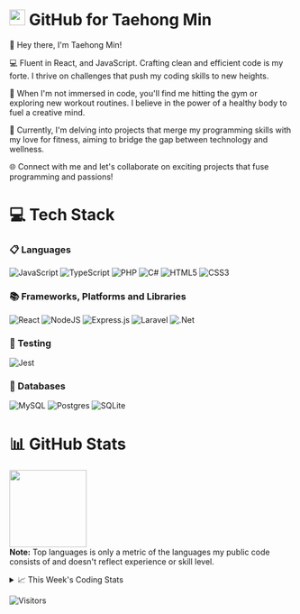 <!--
<h3 align="center">
  Welcome to Taehong Min's profile!
</h3>
-->
# <img src="https://media.giphy.com/media/hvRJCLFzcasrR4ia7z/giphy.gif" width="28"> GitHub for Taehong Min 

👋 Hey there, I'm Taehong Min!

💻 Fluent in React, and JavaScript. Crafting clean and efficient code is my forte. I thrive on challenges that push my coding skills to new heights.

🚀 When I'm not immersed in code, you'll find me hitting the gym or exploring new workout routines. I believe in the power of a healthy body to fuel a creative mind.

🔗 Currently, I'm delving into projects that merge my programming skills with my love for fitness, aiming to bridge the gap between technology and wellness.

🌐 Connect with me and let's collaborate on exciting projects that fuse programming and passions!
<!---
# 🖥️  Projects

| Year | Title                                    | Technologies                           |
|------|------------------------------------------|----------------------------------------|
| 2023 | [How Old Do I Look](https://github.com/devTaehong/how_old_do_I_look) | ![JavaScript](https://img.shields.io/badge/javascript-%23323330.svg?style=for-the-badge&logo=javascript&logoColor=%23F7DF1E) ![React](https://img.shields.io/badge/react-%2320232a.svg?style=for-the-badge&logo=react&logoColor=%2361DAFB) ![NodeJS](https://img.shields.io/badge/node.js-6DA55F?style=for-the-badge&logo=node.js&logoColor=white) ![Express.js](https://img.shields.io/badge/express.js-%23404d59.svg?style=for-the-badge&logo=express&logoColor=%2361DAFB) ![Jest](https://img.shields.io/badge/-jest-%23C21325?style=for-the-badge&logo=jest&logoColor=white) ![Postgres](https://img.shields.io/badge/postgres-%23316192.svg?style=for-the-badge&logo=postgresql&logoColor=white)|
| 2023 | [Catsgram](https://github.com/devTaehong/catsgram) |![PHP](https://img.shields.io/badge/php-%23777BB4.svg?style=for-the-badge&logo=php&logoColor=white) ![Laravel](https://img.shields.io/badge/laravel-%23FF2D20.svg?style=for-the-badge&logo=laravel&logoColor=white) ![React](https://img.shields.io/badge/react-%2320232a.svg?style=for-the-badge&logo=react&logoColor=%2361DAFB) ![TypeScript](https://img.shields.io/badge/typescript-%23007ACC.svg?style=for-the-badge&logo=typescript&logoColor=white) ![MySQL](https://img.shields.io/badge/mysql-%2300f.svg?style=for-the-badge&logo=mysql&logoColor=white) ![Jest](https://img.shields.io/badge/-jest-%23C21325?style=for-the-badge&logo=jest&logoColor=white)|
| 2022 | [Flight_Tracker](https://github.com/devTaehong/Flight_Tracker) |![C#](https://img.shields.io/badge/c%23-%23239120.svg?style=for-the-badge&logo=c-sharp&logoColor=white) ![.Net](https://img.shields.io/badge/.NET-5C2D91?style=for-the-badge&logo=.net&logoColor=white) ![SQLite](https://img.shields.io/badge/sqlite-%2307405e.svg?style=for-the-badge&logo=sqlite&logoColor=white)|
| 2022 | [Local Note App](https://github.com/devTaehong/Local_Note_App) |![C#](https://img.shields.io/badge/c%23-%23239120.svg?style=for-the-badge&logo=c-sharp&logoColor=white) ![.Net](https://img.shields.io/badge/.NET-5C2D91?style=for-the-badge&logo=.net&logoColor=white) ![SQLite](https://img.shields.io/badge/sqlite-%2307405e.svg?style=for-the-badge&logo=sqlite&logoColor=white)|
| 2022 | [Real Time Flight Tracker](https://github.com/devTaehong/Real_Time_Flight_Tracker) | ![JavaScript](https://img.shields.io/badge/javascript-%23323330.svg?style=for-the-badge&logo=javascript&logoColor=%23F7DF1E) |
| 2020 | [Information on countries of the world](https://github.com/devTaehong/Information-on-countries-of-the-world) | ![Python](https://img.shields.io/badge/python-3670A0?style=for-the-badge&logo=python&logoColor=ffdd54) |
--->
# 💻 Tech Stack
### 📋 Languages 
![JavaScript](https://img.shields.io/badge/javascript-%23323330.svg?style=for-the-badge&logo=javascript&logoColor=%23F7DF1E) 
![TypeScript](https://img.shields.io/badge/typescript-%23007ACC.svg?style=for-the-badge&logo=typescript&logoColor=white)
![PHP](https://img.shields.io/badge/php-%23777BB4.svg?style=for-the-badge&logo=php&logoColor=white) 
![C#](https://img.shields.io/badge/c%23-%23239120.svg?style=for-the-badge&logo=c-sharp&logoColor=white)
![HTML5](https://img.shields.io/badge/html5-%23E34F26.svg?style=for-the-badge&logo=html5&logoColor=white)
![CSS3](https://img.shields.io/badge/css3-%231572B6.svg?style=for-the-badge&logo=css3&logoColor=white)

### 📚 Frameworks, Platforms and Libraries
![React](https://img.shields.io/badge/react-%2320232a.svg?style=for-the-badge&logo=react&logoColor=%2361DAFB)
![NodeJS](https://img.shields.io/badge/node.js-6DA55F?style=for-the-badge&logo=node.js&logoColor=white)
![Express.js](https://img.shields.io/badge/express.js-%23404d59.svg?style=for-the-badge&logo=express&logoColor=%2361DAFB)
![Laravel](https://img.shields.io/badge/laravel-%23FF2D20.svg?style=for-the-badge&logo=laravel&logoColor=white)
![.Net](https://img.shields.io/badge/.NET-5C2D91?style=for-the-badge&logo=.net&logoColor=white)

### 🧪 Testing
![Jest](https://img.shields.io/badge/-jest-%23C21325?style=for-the-badge&logo=jest&logoColor=white)

### 💾 Databases
![MySQL](https://img.shields.io/badge/mysql-%2300f.svg?style=for-the-badge&logo=mysql&logoColor=white)
![Postgres](https://img.shields.io/badge/postgres-%23316192.svg?style=for-the-badge&logo=postgresql&logoColor=white)
![SQLite](https://img.shields.io/badge/sqlite-%2307405e.svg?style=for-the-badge&logo=sqlite&logoColor=white)


# 📊 GitHub Stats
<!--
<a href="https://github.com/DevTaehong/"><img height="137px" src="https://github-readme-stats.vercel.app/api?username=DevTaehong&theme=vue-dark&hide_border=false&include_all_commits=true&count_private=true" />
--->
<!-- wi*quL3fcV -->
<img height="137px" src="https://github-readme-stats.vercel.app/api/top-langs/?username=devtaehong&theme=vue-dark&hide_border=false&include_all_commits=true&count_private=true&layout=compact" /></a>
<br />
<b>Note:</b> Top languages is only a metric of the languages my public code consists of and doesn't reflect experience or skill level.

<!--
# 🌐 Socials
[![LinkedIn](https://img.shields.io/badge/LinkedIn-0077B5?style=for-the-badge&logo=linkedin&logoColor=white)](https://linkedin.com/in/Taehong) 
--->
<!---
# 🐍 My contribution graph get eaten by the snake 

<picture>
  <source media="(prefers-color-scheme: dark)" srcset="https://github.com/DevTaehong/DevTaehong/blob/output/github-contribution-grid-snake-dark.svg">
  <source media="(prefers-color-scheme: light)" srcset="https://github.com/DevTaehong/DevTaehong/blob/output/github-contribution-grid-snake.svg">
  <img alt="Shows snake in light mode and dark mode." src="https://github.com/DevTaehong/DevTaehong/blob/output/github-contribution-grid-snake.svg">
</picture>
--->
<!--
![snake gif](https://github.com/DevTaehong/DevTaehong/blob/output/github-contribution-grid-snake.svg)
![snake gif](https://github.com/DevTaehong/DevTaehong/blob/output/github-contribution-grid-snake-dark.svg)
---->
<details>
    <summary>📈 This Week's Coding Stats</summary>


---

<!--START_SECTION:waka-->
**🐱 My GitHub Data** 

> 📦 580.6 kB Used in GitHub's Storage 
 > 
> 🏆 1,029 Contributions in the Year 2023
 > 
> 🚫 Not Opted to Hire
 > 
> 📜 27 Public Repositories 
 > 
> 🔑 10 Private Repositories 
 > 
📊 **This Week I Spent My Time On** 

```text
🕑︎ Time Zone: America/Halifax

💬 Programming Languages: 
TypeScript               16 hrs 33 mins      ██████████████████████░░░   88.22 % 
JavaScript               1 hr 4 mins         █░░░░░░░░░░░░░░░░░░░░░░░░   05.77 % 
Ezhil                    27 mins             █░░░░░░░░░░░░░░░░░░░░░░░░   02.42 % 
JSON                     15 mins             ░░░░░░░░░░░░░░░░░░░░░░░░░   01.39 % 
CSS                      9 mins              ░░░░░░░░░░░░░░░░░░░░░░░░░   00.81 % 

🔥 Editors: 
VS Code                  18 hrs 46 mins      █████████████████████████   100.00 % 

🐱‍💻 Projects: 
Cohort5_AlgoAlliance_Hipn17 hrs 28 mins      ███████████████████████░░   93.09 % 
exercise-22-DevTaehong   1 hr 2 mins         █░░░░░░░░░░░░░░░░░░░░░░░░   05.52 % 
jobit                    13 mins             ░░░░░░░░░░░░░░░░░░░░░░░░░   01.18 % 
exercise-8-DevTaehong    2 mins              ░░░░░░░░░░░░░░░░░░░░░░░░░   00.22 % 

💻 Operating System: 
Mac                      18 hrs 46 mins      █████████████████████████   100.00 % 
```

**I Mostly Code in JavaScript** 

```text
JavaScript               21 repos            ██████████░░░░░░░░░░░░░░░   39.62 % 
TypeScript               7 repos             ███░░░░░░░░░░░░░░░░░░░░░░   13.21 % 
C#                       4 repos             ██░░░░░░░░░░░░░░░░░░░░░░░   07.55 % 
CSS                      2 repos             █░░░░░░░░░░░░░░░░░░░░░░░░   03.77 % 
HTML                     2 repos             █░░░░░░░░░░░░░░░░░░░░░░░░   03.77 % 
```




 Last Updated on 13/10/2023 09:14:44 UTC
<!--END_SECTION:waka-->

**These Readme stats are generated using github action [awesome-readme-stats](https://github.com/anmol098/waka-readme-stats)**

NOTE: Top languages does not indicate my skill level or anything like that. It is just a metric of which languages have been hosted by me on GitHub based on the usage across repositories. There are others which I haven't put up on GitHub.
</details>

<!---
![](https://komarev.com/ghpvc/?username=devtaehong&style=for-the-badge)
--->
![Visitors](https://api.visitorbadge.io/api/daily?path=https%3A%2F%2Fgithub.com%2FDevTaehong&label=VISITORS%20TODAY&countColor=%23263759)



